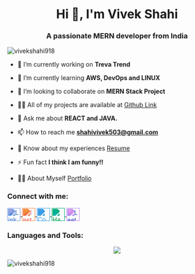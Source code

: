 <h1 align="center">Hi 👋, I'm Vivek Shahi</h1>
<h3 align="center">A passionate MERN developer from India</h3>

<p align="left"> <img src="https://komarev.com/ghpvc/?username=vivekshahi918&label=Profile%20views&color=0e75b6&style=flat" alt="vivekshahi918" /> </p>

- 🔭 I’m currently working on **Treva Trend**

- 🌱 I’m currently learning **AWS, DevOps and LINUX**

- 👯 I’m looking to collaborate on **MERN Stack Project**

- 👨‍💻 All of my projects are available at [Github Link](https://github.com/vivekshahi918)

- 💬 Ask me about **REACT and JAVA.**

- 📫 How to reach me **shahivivek503@gmail.com**

- 📄 Know about my experiences [Resume](https://drive.google.com/file/d/1pVpnhWZTdEFbkJlikrQOLnaDTXf5BTE7/view?usp=sharing)

- ⚡ Fun fact **I think I am funny!!**
  
- 👨‍💻 About Myself [Portfolio](https://vivekshahi918.github.io/Portfolio/)

<h3 align="left">Connect with me:</h3>
<p align="left">
  <a href="https://linkedin.com/in/vivek-shahi-1803v918" target="blank">
    <img align="center" src="https://cdn.jsdelivr.net/npm/simple-icons@3.1.0/icons/linkedin.svg" alt="LinkedIn" height="30" width="30" style="filter: invert(25%) sepia(100%) saturate(1000%) hue-rotate(190deg) brightness(90%) contrast(95%);" />
  </a>
  <a href="https://instagram.com/vivek_._shahi" target="blank">
    <img align="center" src="https://cdn.jsdelivr.net/npm/simple-icons@3.1.0/icons/instagram.svg" alt="Instagram" height="30" width="30" style="filter: invert(30%) sepia(100%) saturate(1200%) hue-rotate(330deg) brightness(95%) contrast(100%);" />
  </a>
  <a href="https://www.codechef.com/users/shahivivek503" target="blank">
    <img align="center" src="https://cdn.jsdelivr.net/npm/simple-icons@3.1.0/icons/codechef.svg" alt="CodeChef" height="30" width="30" style="filter: invert(45%) sepia(70%) saturate(1500%) hue-rotate(180deg) brightness(95%) contrast(90%);" />
  </a>
  <a href="https://www.hackerrank.com/shahivivek503" target="blank">
    <img align="center" src="https://cdn.jsdelivr.net/npm/simple-icons@3.1.0/icons/hackerrank.svg" alt="HackerRank" height="30" width="30" style="filter: invert(35%) sepia(60%) saturate(2000%) hue-rotate(120deg) brightness(80%) contrast(100%);" />
  </a>
  <a href="https://www.leetcode.com/vivekshahi1803" target="blank">
    <img align="center" src="https://cdn.jsdelivr.net/npm/simple-icons@3.1.0/icons/leetcode.svg" alt="LeetCode" height="30" width="30" style="filter: invert(20%) sepia(80%) saturate(1300%) hue-rotate(210deg) brightness(90%) contrast(110%);" />
  </a>
</p>



<h3 align="left">Languages and Tools:</h3>
<p align="center">
<a href="https://skillicons.dev">
    <img src="https://skillicons.dev/icons?i=c,cpp,python,java,html,css,js,react,nodejs,expressjs,nextjs,tailwindcss,php,mysql,mongodb,aws,gcp,azure,kubernetes,docker,firebase,git,postman,linux,matlab,figma,vscode,laravel&perline=7" />
</a>
</p>


<p><img align="center" src="https://github-readme-streak-stats.herokuapp.com/?user=vivekshahi918&" alt="vivekshahi918" /></p>

